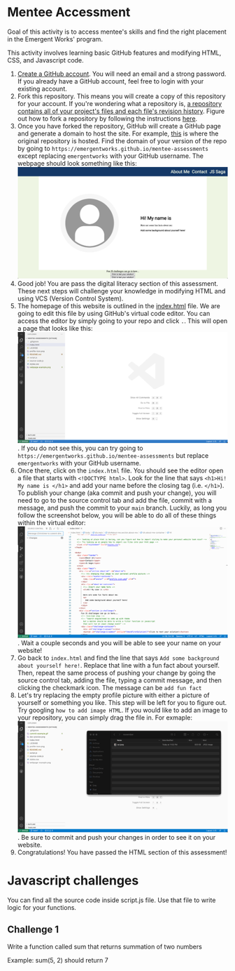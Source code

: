 # Mentee Accessment

Goal of this activity is to access mentee's skills and find the right placement in the Emergent Works' program.

This activity involves learning basic GitHub features and modifying HTML, CSS, and Javascript code.

1. [Create a GitHub account](https://github.com/signup). You will need an email and a strong password. If you already have a GitHub account, feel free to login with your existing account. 
2. Fork this repository. This means you will create a copy of this repository for your account. If you're wondering what a repository is, [a repository contains all of your project's files and each file's revision history](https://docs.github.com/en/repositories/creating-and-managing-repositories/about-repositories). Figure out how to fork a repository by following the instructions [here](https://docs.github.com/en/get-started/quickstart/fork-a-repo#forking-a-repository).
3. Once you have forked the repository, GitHub will create a GitHub page and generate a domain to host the site. For example, [this](https://emergentworks.github.io/mentee-assessments/) is where the original repository is hosted. Find the domain of your version of the repo by going to `https://emergentworks.github.io/mentee-assessments` except replacing `emergentworks` with your GitHub username. The webpage should look something like this: ![webpage-exmaple](readme-assets/webpage-example.png)
4. Good job! You are pass the digital literacy section of this assessment. These next steps will challenge your knowledge in modifying HTML and using VCS (Version Control System).
5. The homepage of this website is outlined in the [index.html](/index.html) file. We are going to edit this file by using GitHub's virtual code editor. You can access the editor by simply going to your repo and click `.`. This will open a page that looks like this: ![dev-preview](readme-assets/dev-preview.png). If you do not see this, you can try going to `https://emergentworks.github.io/mentee-assessments` but replace `emergentworks` with your GitHub username.
6. Once there, click on the `index.html` file. You should see the editor open a file that starts with `<!DOCTYPE html>`. Look for the line that says `<h1>Hi! My name is </h1>` and add your name before the closing tag (i.e. `</h1>`). To publish your change (aka commit and push your change), you will need to go to the source control tab and add the file, commit with a message, and push the commit to your `main` branch. Luckily, as long you follow the screenshot below, you will be able to do all of these things within the virtual editor: ![commit-exmaple](readme-assets/commit-example.gif). Wait a couple seconds and you will be able to see your name on your website!
7. Go back to `index.html` and find the line that says `Add some background about yourself here!`. Replace that line with a fun fact about yourself. Then, repeat the same process of pushing your change by going the source control tab, adding the file, typing a commit message, and then clicking the checkmark icon. The message can be `add fun fact`
8. Let's try replacing the empty profile picture with either a picture of yourself or something you like. This step will be left for you to figure out. Try googling `how to add image HTML`. If you would like to add an image to your repository, you can simply drag the file in. For exmaple: ![local-file-exmaple](readme-assets/local-file-example.gif). Be sure to commit and push your changes in order to see it on your website.
9. Congratulations! You have passed the HTML section of this assessment!



# Javascript challenges

You can find all the source code inside script.js file. Use that file to write logic for your functions.


## Challenge 1
 Write a function called sum that returns summation of two numbers

 Example: sum(5, 2) should return 7
